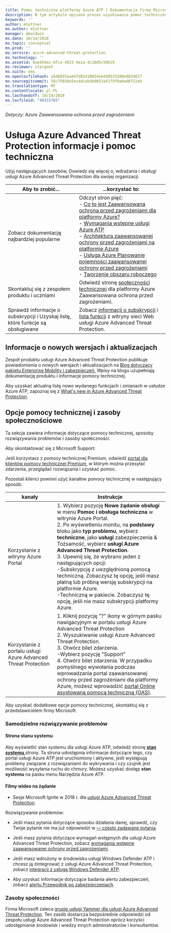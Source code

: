 ```yaml
---
title: Pomoc techniczna platformy Azure ATP | Dokumentacja firmy Microsoft
description: W tym artykule opisano proces uzyskiwania pomoc techniczną dla usługi Azure ATP.
keywords: ''
author: mlottner
ms.author: mlottner
manager: mbaldwin
ms.date: 10/14/2018
ms.topic: conceptual
ms.prod: ''
ms.service: azure-advanced-threat-protection
ms.technology: ''
ms.assetid: 8ae459ac-9fca-4923-9a1a-dc10d5c50b29
ms.reviewer: itargoet
ms.suite: ems
ms.openlocfilehash: a5d6693aa44fd82d10654ebd40533100e8834627
ms.sourcegitcommit: 58c75026e5ec4dcab3b0852a41f9f0a0ad6f22eb
ms.translationtype: MT
ms.contentlocale: pl-PL
ms.lasthandoff: 10/14/2018
ms.locfileid: "49315765"
---
```

*Dotyczy: Azure Zaawansowana ochrona przed zagrożeniami*


# <a name="azure-advanced-threat-protection-information-and-support"></a>Usługa Azure Advanced Threat Protection informacje i pomoc techniczna 


Użyj następujących zasobów, Dowiedz się więcej o, wdrażania i obsługi usługi Azure Advanced Threat Protection dla swojej organizacji.

|Aby to zrobić...|...korzystać to:|
|----|----|
|Zobacz dokumentację najbardziej popularne|Odczyt stron pięć:<br>- [Co to jest Zaawansowana ochrona przed zagrożeniami dla platformy Azure?](what-is-atp.md)<br>- [Wymagania wstępne usługi Azure ATP](atp-prerequisites.md)<br>- [Architektura zaawansowanej ochrony przed zagrożeniami na platformie Azure](atp-architecture.md)<br>- [Usługa Azure Planowanie pojemności zaawansowanej ochrony przed zagrożeniami](atp-capacity-planning.md)<br>- [Tworzenie obszaru roboczego](install-atp-step1.md)|
|Skontaktuj się z zespołem produktu i uczniami|Odwiedź stronę [społeczności technicznej](https://techcommunity.microsoft.com/t5/Azure-Advanced-Threat-Protection/bd-p/AzureAdvancedThreatProtection) dla platformy Azure Zaawansowana ochrona przed zagrożeniami.|
|Sprawdź informacje o subskrypcji i Uzyskaj listę, które funkcje są obsługiwane|Zobacz [informacji o subskrypcji](https://www.microsoft.com/cloud-platform/azure-information-protection-pricing) i [lista funkcji](https://www.microsoft.com/cloud-platform/azure-information-protection-features) z witryny sieci Web usługi Azure Advanced Threat Protection.|

## <a name="information-about-new-releases-and-updates"></a>Informacje o nowych wersjach i aktualizacjach

Zespół produktu usługi Azure Advanced Threat Protection publikuje powiadomienia o nowych wersjach i aktualizacjach na [Blog dotyczący pakietu Enterprise Mobility i zabezpieczeń.](https://cloudblogs.microsoft.com/enterprisemobility/author/microsoft-advanced-threat-analytics-team/)
Wpisy na blogu uzupełniają dokumentację produktu i informacje pomocy technicznej.

Aby uzyskać aktualną listę nowo wydanego funkcjach i zmianach w usłudze Azure ATP, zapoznaj się z [What's new in Azure Advanced Threat Protection](atp-whats-new.md).

## <a name="support-options-and-community-resources"></a>Opcje pomocy technicznej i zasoby społecznościowe

Ta sekcja zawiera informacje dotyczące pomocy technicznej, sposoby rozwiązywania problemów i zasoby społeczności.

Aby skontaktować się z Microsoft Support:

Jeśli korzystasz z pomocy technicznej Premium, odwiedź [portal dla klientów pomocy technicznej Premium](https://premier.microsoft.com/), w którym można przesyłać zdarzenia, przeglądać rozwiązania i uzyskać pomoc.

Pozostali klienci powinni użyć kanałów pomocy technicznej w następujący sposób:

| kanały|Instrukcje|
|------|-----|
|Korzystanie z witryny Azure Portal|1. Wybierz pozycję **Nowe żądanie obsługi** w menu **Pomoc i obsługa techniczna** w witrynie Azure Portal. <br>2. Po wyświetleniu monitu, na **podstawy** bloku jako **typ problemu**, wybierz **techniczne**, jako **usługi** zabezpieczenia & Tożsamość, wybierz **usługi Azure Advanced Threat Protection**. <br>3. Upewnij się, że wybrano jeden z następujących opcji:<br>-Subskrypcję z uwzględnioną pomocą techniczną. Zobaczysz tę opcję, jeśli masz płatną lub próbną wersję subskrypcji na platformie Azure.<br>-Techniczną w pakiecie. Zobaczysz tę opcję, jeśli nie masz subskrypcji platformy Azure.|
|Korzystanie z portalu usługi Azure Advanced Threat Protection| 1. Kliknij pozycję "?" ikony w górnym pasku nawigacyjnym w portalu usługi Azure Advanced Threat Protection<br>2. Wyszukiwanie usługi Azure Advanced Threat Protection.<br>3. Otwórz bilet zdarzenia.<br>-Wybierz pozycję "Support"<br>4. Otwórz bilet zdarzenia. W przypadku pomyślnego wywołania podczas wprowadzania portal zaawansowanej ochrony przed zagrożeniami dla platformy Azure, możesz wprowadzić [portal Online asystowaną pomocą techniczną (OAS)](https://support.microsoft.com/assistedsupportproducts). |

Aby uzyskać dodatkowe opcje pomocy technicznej, skontaktuj się z przedstawicielem firmy Microsoft.

### <a name="self-help"></a>Samodzielne rozwiązywanie problemów

#### <a name="system-status-page"></a>Strona stanu systemu 

Aby wyświetlić stan systemu dla usługi Azure ATP, odwiedź stronę [ **stan systemu** ](https://health.atp.azure.com/) strony. Ta strona udostępnia informacje dotyczące tego, czy portal usługi Azure ATP jest uruchomiony i aktywne, jeśli występują problemy związane z rozwiązaniami do wykrywania i czy czujnik jest możliwość wysyłania ruchu do chmury. Możesz uzyskać dostęp **stan systemu** na pasku menu Narzędzia Azure ATP.

#### <a name="on-demand-videos"></a>Filmy wideo na żądanie

- Sesje Microsoft Ignite w 2018 r. dla [usługi Azure Advanced Threat Protection](https://myignite.techcommunity.microsoft.com/sessions?t=%257B%2522from%2522%253A%25222018-09-23T08%253A00%253A00-04%253A00%2522%252C%2522to%2522%253A%25222018-09-28T19%253A00%253A00-04%253A00%2522%257D&q=azure%2520advanced%2520threat%2520protection#ignite-html-anchor).

Rozwiązywanie problemów:

- Jeśli masz pytania dotyczące sposobu działania danej, sprawdź, czy Twoje pytanie nie ma już odpowiedzi w [— często zadawane pytania](atp-technical-faq.md).

- Jeśli masz pytania dotyczące wymagań wstępnych dla usługi Azure Advanced Threat Protection, zobacz [wymagania wstępne zaawansowanej ochrony przed zagrożeniami](atp-prerequisites.md).

- Jeśli masz wdrożony w środowisku usługi Windows Defender ATP i chcesz ją zintegrować z usługi Azure Advanced Threat Protection, zobacz [integracji z usługą Windows Defender ATP](integrate-wd-atp.md).

- Aby uzyskać informacje dotyczące badania alertu zabezpieczeń, zobacz [alertu Przewodnik po zabezpieczeniach](suspicious-activity-guide.md).

### <a name="community-resources"></a>Zasoby społeczności

Firma Microsoft zaleca [grupie usługi Yammer dla usługi Azure Advanced Threat Protection](https://www.yammer.com/AskIPTeam). Ten zasób dostarcza bezpośrednie odpowiedzi od zespołu usługi Azure Advanced Threat Protection oprócz korzyści udostępnianie środowisk i wiedzy innych administratorów i konsultantów.
